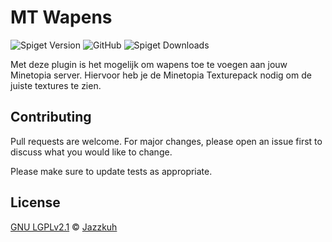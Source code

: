 # MT Wapens
![Spiget Version](https://img.shields.io/spiget/version/76350?color=red&label=version)
![GitHub](https://img.shields.io/github/license/Jazzkuh/MT-Wapens)
![Spiget Downloads](https://img.shields.io/spiget/downloads/76350)

Met deze plugin is het mogelijk om wapens toe te voegen aan jouw Minetopia server. Hiervoor heb je de Minetopia Texturepack nodig om de juiste textures te zien.

## Contributing
Pull requests are welcome. For major changes, please open an issue first to discuss what you would like to change.

Please make sure to update tests as appropriate.

## License
[GNU LGPLv2.1](https://choosealicense.com/licenses/lgpl-2.1/) © [Jazzkuh](https://github.com/Jazzkuh/)
